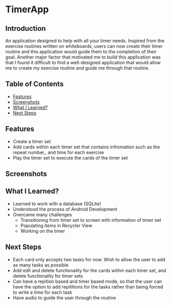 # TimerApp

## Introduction
An application designed to help with all your timer needs. Inspired from the exercise routines written on whiteboards, users can now create their timer routine and this application would guide them to the completion of their goal. Another major factor that motivated me to build this application was that I found it difficult to find a well-designed application that would allow me to create my exercise routine and guide me through that routine. 

## Table of Contents
- [Features](https://github.com/Akhil-Kokkula/TimerApp/blob/main/README.md#features)
- [Screenshots](https://github.com/Akhil-Kokkula/TimerApp/blob/main/README.md#screenshots)
- [What I Learned?](https://github.com/Akhil-Kokkula/TimerApp/blob/main/README.md#what-i-learned)
- [Next Steps](https://github.com/Akhil-Kokkula/TimerApp/blob/main/README.md#next-steps)

## Features
- Create a timer set
- Add cards within each timer set that contains infromation such as the repeat number,, and time for each exercise
- Play the timer set to execute the cards of the timer set 

## Screenshots



## What I Learned?
- Learned to work with a database (SQLite)
- Understood the process of Android Development
- Overcame many challenges
  - Transitioning from timer set to screen with information of timer set
  - Populating items in Recycler View
  - Working on the timer  

## Next Steps
- Each card only accepts two tasks for now. Wish to allow the user to add as many tasks as possible
- Add edit and delete functionality for the cards within each timer set, and delete functionality for timer sets
- Can have a repition based and timer based mode, so that the user can have the option to add repititions for the tasks rather than being forced to write a time for each task
- Have audio to guide the user through the routine





